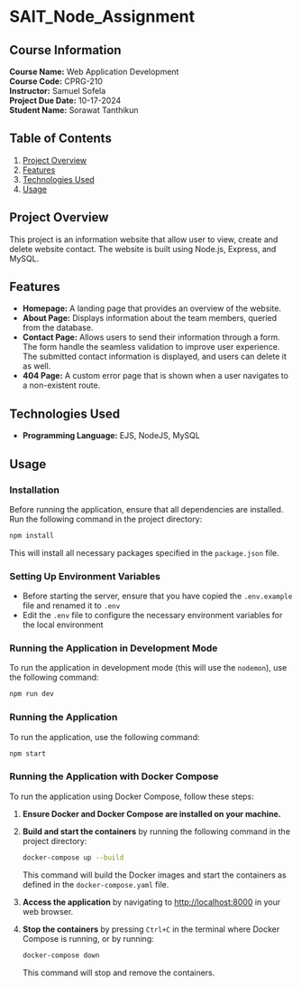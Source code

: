 # SAIT_Node_Assignment

## Course Information

**Course Name:** Web Application Development  
**Course Code:** CPRG-210  
**Instructor:** Samuel Sofela  
**Project Due Date:** 10-17-2024  
**Student Name:** Sorawat Tanthikun

## Table of Contents

1. [Project Overview](#project-overview)
2. [Features](#features)
3. [Technologies Used](#technologies-used)
4. [Usage](#usage)

## Project Overview

This project is an information website that allow user to view, create and delete website contact. The website is built using Node.js, Express, and MySQL.

## Features

- **Homepage:** A landing page that provides an overview of the website.
- **About Page:** Displays information about the team members, queried from the database.
- **Contact Page:** Allows users to send their information through a form. The form handle the seamless validation to improve user experience. The submitted contact information is displayed, and users can delete it as well.
- **404 Page:** A custom error page that is shown when a user navigates to a non-existent route.

## Technologies Used

- **Programming Language:** EJS, NodeJS, MySQL

## Usage

### Installation

Before running the application, ensure that all dependencies are installed. Run the following command in the project directory:

```sh
npm install
```

This will install all necessary packages specified in the `package.json` file.

### Setting Up Environment Variables

- Before starting the server, ensure that you have copied the `.env.example` file and renamed it to `.env`
- Edit the `.env` file to configure the necessary environment variables for the local environment

### Running the Application in Development Mode

To run the application in development mode (this will use the `nodemon`), use the following command:

```sh
npm run dev
```

### Running the Application

To run the application, use the following command:

```sh
npm start
```

### Running the Application with Docker Compose

To run the application using Docker Compose, follow these steps:

1. **Ensure Docker and Docker Compose are installed on your machine.**

2. **Build and start the containers** by running the following command in the project directory:

   ```bash
   docker-compose up --build
   ```

   This command will build the Docker images and start the containers as defined in the `docker-compose.yaml` file.

3. **Access the application** by navigating to [http://localhost:8000](http://localhost:8000) in your web browser.

4. **Stop the containers** by pressing `Ctrl+C` in the terminal where Docker Compose is running, or by running:
   ```bash
   docker-compose down
   ```
   This command will stop and remove the containers.
